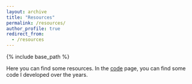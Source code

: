 ```yaml
---
layout: archive
title: "Resources"
permalink: /resources/
author_profile: true
redirect_from:
  - /resources
---
```


{% include base_path %}

Here you can find some resources.
In the [code](/code) page, you can find some code I developed over the years.

